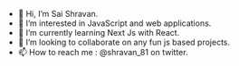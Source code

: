 - 👋 Hi, I’m Sai Shravan.
- 👀 I’m interested in JavaScript and web applications.
- 🌱 I’m currently learning Next Js with React.
- 💞️ I’m looking to collaborate on any fun js based projects.
- 📫 How to reach me : @shravan_81 on twitter.

<!---
shravan81/shravan81 is a ✨ special ✨ repository because its `README.md` (this file) appears on your GitHub profile.
You can click the Preview link to take a look at your changes.
--->
